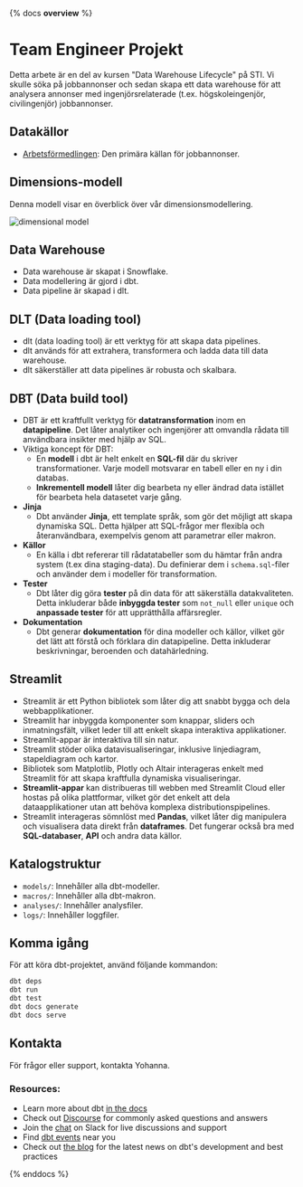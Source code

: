 {% docs __overview__ %}

# Team Engineer Projekt

Detta arbete är en del av kursen "Data Warehouse Lifecycle" på STI. 
Vi skulle söka på jobbannonser och sedan skapa ett data warehouse för att analysera annonser med ingenjörsrelaterade (t.ex. högskoleingenjör, civilingenjör) jobbannonser.

## Datakällor
- [Arbetsförmedlingen](https://www.arbetsformedlingen.se): Den primära källan för jobbannonser.

## Dimensions-modell
Denna modell visar en överblick över vår dimensionsmodellering.

![dimensional model](assets/team_engineer_job_ads.png)

## Data Warehouse
- Data warehouse är skapat i Snowflake.
- Data modellering är gjord i dbt.
- Data pipeline är skapad i dlt.

## DLT (Data loading tool)
- dlt (data loading tool) är ett verktyg för att skapa data pipelines.
- dlt används för att extrahera, transformera och ladda data till data warehouse.
- dlt säkerställer att data pipelines är robusta och skalbara.

## DBT (Data build tool)
- DBT är ett kraftfullt verktyg för __datatransformation__ inom en __datapipeline__. Det låter analytiker och ingenjörer att omvandla rådata till användbara insikter med hjälp av SQL.
- Viktiga koncept för DBT:
    - En __modell__ i dbt är helt enkelt en __SQL-fil__ där du skriver transformationer. Varje modell motsvarar en tabell eller en ny i din databas.
    - __Inkrementell modell__ låter dig bearbeta ny eller ändrad data istället för bearbeta hela datasetet varje gång.
- __Jinja__
    - Dbt använder __Jinja__, ett template språk, som gör det möjligt att skapa dynamiska SQL. Detta hjälper att SQL-frågor mer flexibla och återanvändbara, exempelvis genom att parametrar eller makron.
- __Källor__
    - En källa i dbt refererar till rådatatabeller som du hämtar från andra system (t.ex dina staging-data). Du definierar dem i `schema.sql`-filer och använder dem i modeller för transformation.
- __Tester__
    - Dbt låter dig göra __tester__ på din data för att säkerställa datakvaliteten. Detta inkluderar både __inbyggda tester__ som `not_null` eller `unique` och __anpassade tester__ för att upprätthålla affärsregler.
- __Dokumentation__
    - Dbt generar __dokumentation__ för dina modeller och källor, vilket gör det lätt att förstå och förklara din datapipeline. Detta inkluderar beskrivningar, beroenden och datahärledning.

## Streamlit
- Streamlit är ett Python bibliotek som låter dig att snabbt bygga och dela webbapplikationer.
- Streamlit har inbyggda komponenter som knappar, sliders och inmatningsfält, vilket leder till att enkelt skapa interaktiva applikationer.
- Streamlit-appar är interaktiva till sin natur.
- Streamlit stöder olika datavisualiseringar, inklusive linjediagram, stapeldiagram och kartor.
- Bibliotek som Matplotlib, Plotly och Altair interageras enkelt med Streamlit för att skapa kraftfulla dynamiska visualiseringar.
- __Streamlit-appar__ kan distribueras till webben med Streamlit Cloud eller hostas på olika plattformar, vilket gör det enkelt att dela dataapplikationer utan att behöva komplexa distributionspipelines.
- Streamlit interageras sömnlöst med __Pandas__, vilket låter dig manipulera och visualisera data direkt från __dataframes__. Det fungerar också bra med __SQL-databaser__, __API__ och andra data källor.

## Katalogstruktur

- `models/`: Innehåller alla dbt-modeller.
- `macros/`: Innehåller alla dbt-makron.
- `analyses/`: Innehåller analysfiler.
- `logs/`: Innehåller loggfiler.

## Komma igång

För att köra dbt-projektet, använd följande kommandon:

```sh
dbt deps
dbt run
dbt test
dbt docs generate
dbt docs serve
```

## Kontakta

För frågor eller support, kontakta Yohanna.

### Resources:
- Learn more about dbt [in the docs](https://docs.getdbt.com/docs/introduction)
- Check out [Discourse](https://discourse.getdbt.com/) for commonly asked questions and answers
- Join the [chat](https://community.getdbt.com/) on Slack for live discussions and support
- Find [dbt events](https://events.getdbt.com) near you
- Check out [the blog](https://blog.getdbt.com/) for the latest news on dbt's development and best practices

{% enddocs %}